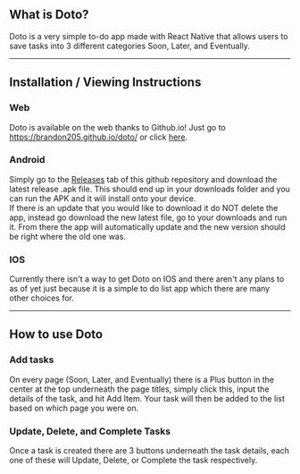 ## What is Doto?

Doto is a very simple to-do app made with React Native that allows users to save tasks into 3 different categories Soon, Later, and Eventually.

---

## Installation / Viewing Instructions

### Web

Doto is available on the web thanks to Github.io! Just go to https://brandon205.github.io/doto/ or click [here](https://brandon205.github.io/doto/).

### Android

Simply go to the [Releases](https://github.com/Brandon205/doto/releases) tab of this github repository and download the latest release .apk file. This should end up in your downloads folder and you can run the APK and it will install onto your device.  
If there is an update that you would like to download it do NOT delete the app, instead go download the new latest file, go to your downloads and run it. From there the app will automatically update and the new version should be right where the old one was.

### IOS

Currently there isn't a way to get Doto on IOS and there aren't any plans to as of yet just because it is a simple to do list app which there are many other choices for.

---

## How to use Doto

### Add tasks

On every page (Soon, Later, and Eventually) there is a Plus button in the center at the top underneath the page titles, simply click this, input the details of the task, and hit Add Item. Your task will then be added to the list based on which page you were on.

### Update, Delete, and Complete Tasks

Once a task is created there are 3 buttons underneath the task details, each one of these will Update, Delete, or Complete the task respectively.
